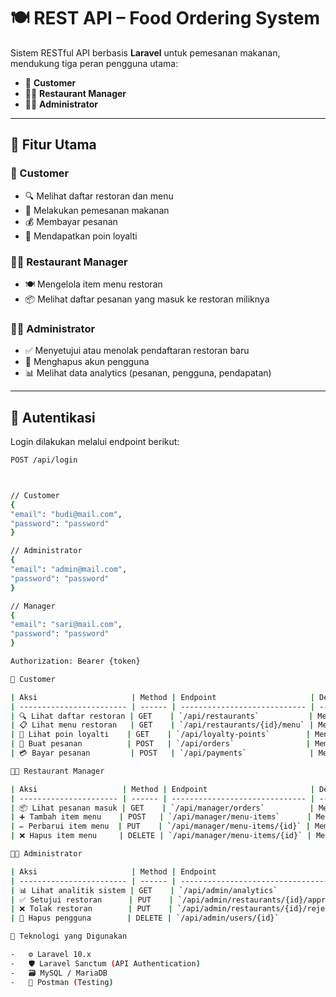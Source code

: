 # 🍽️ REST API – Food Ordering System

Sistem RESTful API berbasis **Laravel** untuk pemesanan makanan, mendukung tiga peran pengguna utama:

-   👤 **Customer**
-   🧑‍🍳 **Restaurant Manager**
-   👨‍💼 **Administrator**

---

## 🚀 Fitur Utama

### 👤 Customer

-   🔍 Melihat daftar restoran dan menu
-   🛒 Melakukan pemesanan makanan
-   💰 Membayar pesanan
-   🎁 Mendapatkan poin loyalti

### 🧑‍🍳 Restaurant Manager

-   🍽️ Mengelola item menu restoran
-   📦 Melihat daftar pesanan yang masuk ke restoran miliknya

### 👨‍💼 Administrator

-   ✅ Menyetujui atau menolak pendaftaran restoran baru
-   🧹 Menghapus akun pengguna
-   📊 Melihat data analytics (pesanan, pengguna, pendapatan)

---

## 🔐 Autentikasi

Login dilakukan melalui endpoint berikut:

```bash
POST /api/login



// Customer
{
"email": "budi@mail.com",
"password": "password"
}

// Administrator
{
"email": "admin@mail.com",
"password": "password"
}

// Manager
{
"email": "sari@mail.com",
"password": "password"
}

Authorization: Bearer {token}

👤 Customer

| Aksi                     | Method | Endpoint                     | Deskripsi                                |
| ------------------------ | ------ | ---------------------------- | ---------------------------------------- |
| 🔍 Lihat daftar restoran | GET    | `/api/restaurants`           | Menampilkan semua restoran & menunya     |
| 📋 Lihat menu restoran   | GET    | `/api/restaurants/{id}/menu` | Menampilkan menu berdasarkan ID restoran |
| 🎁 Lihat poin loyalti    | GET    | `/api/loyalty-points`        | Menampilkan poin loyalti user aktif      |
| 🛒 Buat pesanan          | POST   | `/api/orders`                | Membuat pesanan baru                     |
| 💳 Bayar pesanan         | POST   | `/api/payments`              | Membayar pesanan berdasarkan ID          |

🧑‍🍳 Restaurant Manager

| Aksi                   | Method | Endpoint                       | Deskripsi                             |
| ---------------------- | ------ | ------------------------------ | ------------------------------------- |
| 📦 Lihat pesanan masuk | GET    | `/api/manager/orders`          | Menampilkan pesanan masuk ke restoran |
| ➕ Tambah item menu    | POST   | `/api/manager/menu-items`      | Menambahkan item menu baru            |
| ✏️ Perbarui item menu  | PUT    | `/api/manager/menu-items/{id}` | Memperbarui item menu berdasarkan ID  |
| ❌ Hapus item menu     | DELETE | `/api/manager/menu-items/{id}` | Menghapus item menu                   |

👨‍💼 Administrator

| Aksi                     | Method | Endpoint                              | Deskripsi                                      |
| ------------------------ | ------ | ------------------------------------- | ---------------------------------------------- |
| 📊 Lihat analitik sistem | GET    | `/api/admin/analytics`                | Ringkasan performa sistem                      |
| ✅ Setujui restoran      | PUT    | `/api/admin/restaurants/{id}/approve` | Menyetujui pendaftaran restoran                |
| ❌ Tolak restoran        | PUT    | `/api/admin/restaurants/{id}/reject`  | Menolak pendaftaran restoran                   |
| 🧹 Hapus pengguna        | DELETE | `/api/admin/users/{id}`               | Menghapus akun user (admin, manager, customer) |

🧪 Teknologi yang Digunakan

-   ⚙️ Laravel 10.x
-   🛡️ Laravel Sanctum (API Authentication)
-   🗃️ MySQL / MariaDB
-   📮 Postman (Testing)
```
